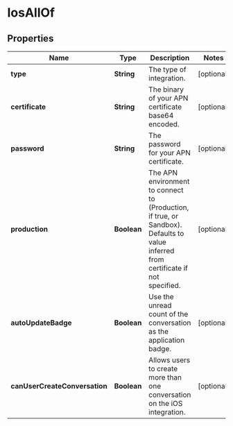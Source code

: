 

# IosAllOf

## Properties

Name | Type | Description | Notes
------------ | ------------- | ------------- | -------------
**type** | **String** | The type of integration. |  [optional]
**certificate** | **String** | The binary of your APN certificate base64 encoded. |  [optional]
**password** | **String** | The password for your APN certificate. |  [optional]
**production** | **Boolean** | The APN environment to connect to (Production, if true, or Sandbox). Defaults to value inferred from certificate if not specified. |  [optional]
**autoUpdateBadge** | **Boolean** | Use the unread count of the conversation as the application badge. |  [optional]
**canUserCreateConversation** | **Boolean** | Allows users to create more than one conversation on the iOS integration. |  [optional]



